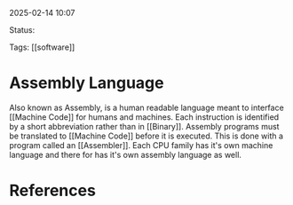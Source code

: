 2025-02-14 10:07 

Status:

Tags: [[software]] 

# Assembly Language

Also known as Assembly, is a human readable language meant to interface [[Machine Code]] for humans and machines. Each instruction is identified by a short abbreviation rather than in [[Binary]]. Assembly programs must be translated to [[Machine Code]] before it is executed. This is done with a program called an [[Assembler]]. Each CPU family has it's own machine language and there for has it's own assembly language as well. 
# References


